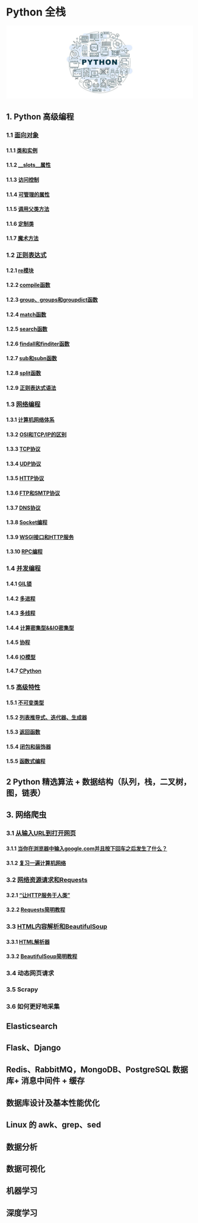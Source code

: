 # Python 全栈

![](./assets/images/00.jpg)

## 1. Python 高级编程

### 1.1 [面向对象](Python高级编程/面向对象.md)

#### 1.1.1 [类和实例](Python高级编程/面向对象.md#111-类和实例)

#### 1.1.2 [__slots__属性](Python高级编程/面向对象.md#112-__slots__属性)

#### 1.1.3 [访问控制](Python高级编程/面向对象.md#113-访问控制)

#### 1.1.4 [可管理的属性](Python高级编程/面向对象.md#114-可管理的属性)

#### 1.1.5 [调用父类方法](Python高级编程/面向对象.md#115-调用父类方法)

#### 1.1.6  [定制类](Python高级编程/面向对象.md#116-定制类)

#### 1.1.7 [魔术方法](Python高级编程/面向对象.md#117-魔术方法)

### 1.2 [正则表达式](Python高级编程/正则表达式.md)

#### 1.2.1 [re模块](Python高级编程/正则表达式.md#121-re模块)

#### 1.2.2 [compile函数](Python高级编程/正则表达式.md#122-compile函数)

#### 1.2.3 [group、groups和groupdict函数](Python高级编程/正则表达式.md#123-groupgroups和groupdict函数)

#### 1.2.4 [match函数](Python高级编程/正则表达式.md#124-match函数)

#### 1.2.5 [search函数](Python高级编程/正则表达式.md#125-search函数)

#### 1.2.6 [findall和finditer函数](Python高级编程/正则表达式.md#126-findall和finditer函数)

#### 1.2.7 [sub和subn函数](Python高级编程/正则表达式.md#127-sub和subn函数)

#### 1.2.8 [split函数](Python高级编程/正则表达式.md#128-split函数)

#### 1.2.9 [正则表达式语法](Python高级编程/正则表达式.md#129-正则表达式语法)

### 1.3 [网络编程](Python高级编程/网络编程.md)

#### 1.3.1 [计算机网络体系](Python高级编程/网络编程.md#131-计算机网络体系)

#### 1.3.2 [OSI和TCP/IP的区别](Python高级编程/网络编程.md#132-osi和tcpip的区别)

#### 1.3.3 [TCP协议](Python高级编程/网络编程.md#133-tcp协议)

#### 1.3.4 [UDP协议](Python高级编程/网络编程.md#134-udp协议)

#### 1.3.5 [HTTP协议](Python高级编程/网络编程.md#135-http协议)

#### 1.3.6 [FTP和SMTP协议](Python高级编程/网络编程.md#136-ftp和smtp协议)

#### 1.3.7 [DNS协议](Python高级编程/网络编程.md#137-dns协议)

#### 1.3.8 [Socket编程](Python高级编程/网络编程.md#138-socket编程)

#### 1.3.9 [WSGI接口和HTTP服务](Python高级编程/网络编程.md#139-wsgi接口和http服务)

#### 1.3.10 [RPC编程](Python高级编程/网络编程.md#1310-rpc编程)

### 1.4 [并发编程](Python高级编程/并发编程.md)

#### 1.4.1 [GIL锁](Python高级编程/并发编程.md#141-GIL锁)

#### 1.4.2 [多进程](Python高级编程/并发编程.md#142-多进程)

#### 1.4.3 [多线程](Python高级编程/并发编程.md#143-多线程)

#### 1.4.4 [计算密集型&&IO密集型](Python高级编程/并发编程.md#144-计算密集型&&IO密集型)

#### 1.4.5 [协程](Python高级编程/并发编程.md#145-协程)

#### 1.4.6 [IO模型](Python高级编程/并发编程.md#146-IO模型)

#### 1.4.7 [CPython](Python高级编程/并发编程.md#147-CPython)

### 1.5 [高级特性](Python高级编程/高级特性.md)

#### 1.5.1 [不可变类型](Python高级编程/高级特性.md#151-不可变类型)

#### 1.5.2 [列表推导式、迭代器、生成器](Python高级编程/高级特性.md#152-列表推导式迭代器生成器)

#### 1.5.3 [返回函数](Python高级编程/高级特性.md#153-返回函数)

#### 1.5.4 [闭包和装饰器](Python高级编程/高级特性.md#154-闭包和装饰器)

#### 1.5.5 [函数式编程](Python高级编程/高级特性.md#155-函数式编程)

## 2 Python 精选算法 + 数据结构（队列，栈，二叉树，图，链表）

## 3. 网络爬虫

### 3.1 [从输入URL到打开网页](网络爬虫/从输入URL到打开网页.md)

#### 3.1.1 [当你在浏览器中输入google.com并且按下回车之后发生了什么？](网络爬虫/从输入URL到打开网页.md#311-当你在浏览器中输入googlecom并且按下回车之后发生了什么)

#### 3.1.2 [复习一遍计算机网络](网络爬虫/从输入URL到打开网页.md#312-复习一遍计算机网络)

### 3.2 [网络资源请求和Requests](网络爬虫/网络资源请求和Requests.md)

#### 3.2.1 [“让HTTP服务于人类”](网络爬虫/网络资源请求和Requests.md#321-让HTTP服务于人类)

#### 3.2.2 [Requests简明教程](网络爬虫/网络资源请求和Requests.md#322-Requests简明教程)

### 3.3 [HTML内容解析和BeautifulSoup](网络爬虫/HTML内容解析和BeautifulSoup.md)

#### 3.3.1 [HTML解析器](网络爬虫/HTML内容解析和BeautifulSoup.md#331-HTML解析器)

#### 3.3.2 [BeautifulSoup简明教程](网络爬虫/HTML内容解析和BeautifulSoup.md#332-BeautifulSoup简明教程)

### 3.4 动态网页请求

### 3.5 Scrapy

### 3.6 如何更好地采集

## Elasticsearch

## Flask、Django

## Redis、RabbitMQ，MongoDB、PostgreSQL 数据库+ 消息中间件 + 缓存

## 数据库设计及基本性能优化

## Linux 的 awk、grep、sed

## 数据分析

## 数据可视化

## 机器学习

## 深度学习

